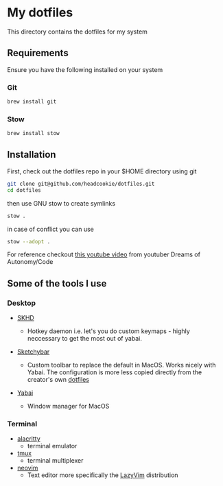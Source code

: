 # My dotfiles

This directory contains the dotfiles for my system

## Requirements

Ensure you have the following installed on your system

### Git

```bash
brew install git
```

### Stow

```bash
brew install stow
```

## Installation

First, check out the dotfiles repo in your $HOME directory using git

```bash
git clone git@github.com/headcookie/dotfiles.git
cd dotfiles
```

then use GNU stow to create symlinks

```bash
stow .
```

in case of conflict you can use

```bash
stow --adopt .
```

For reference checkout [this youtube video](https://www.youtube.com/watch?v=y6XCebnB9gs) from youtuber Dreams of Autonomy/Code

## Some of the tools I use

### Desktop

- [SKHD](https://github.com/koekeishiya/skhd)
  - Hotkey daemon i.e. let's you do custom keymaps - highly neccessary to get the most out of yabai.
- [Sketchybar](github.com/FelixKratz/Sketchybar)
  - Custom toolbar to replace the default in MacOS. Works nicely with Yabai. The configuration is more less copied directly from the creator's own [dotfiles](https://github.com/FelixKratz/dotfiles/tree/b098d399f45f4d6209fdfaa4324919560d4f555e)
- [Yabai](https://github.com/koekeishiya/yabai)

  - Window manager for MacOS

### Terminal

- [alacritty](https://github.com/alacritty/alacritty)
  - terminal emulator
- [tmux](https://github.com/tmux/tmux)
  - terminal multiplexer
- [neovim](https://github.com/neovim/neovim)
  - Text editor more specifically the [LazyVim](lazyvim.org) distribution
